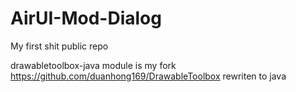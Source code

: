 # AirUI-Mod-Dialog
My first shit public repo

drawabletoolbox-java module is my fork https://github.com/duanhong169/DrawableToolbox rewriten to java
